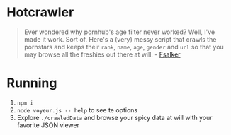 # Hotcrawler

>Ever wondered why pornhub's age filter never worked? Well, I've made it work. Sort of. Here's a (very) messy script that crawls the pornstars and keeps their `rank`, `name`, `age`, `gender` and `url` so that you may browse all the freshies out there at will. - [Fsalker](https://github.com/Fsalker/Hotcrawler)



# Running
1. `npm i`
2. `node voyeur.js -- help` to see te options
3. Explore `./crawledData` and browse your spicy data at will with your favorite JSON viewer

